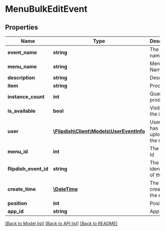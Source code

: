 # MenuBulkEditEvent

## Properties
Name | Type | Description | Notes
------------ | ------------- | ------------- | -------------
**event_name** | **string** | The event name | [optional] 
**menu_name** | **string** | Menu Name | [optional] 
**description** | **string** | Description | [optional] 
**item** | **string** | Product | [optional] 
**instance_count** | **int** | Quantity of product | [optional] 
**is_available** | **bool** | Visibility of the item | [optional] 
**user** | [**\Flipdish\\Client\Models\UserEventInfo**](UserEventInfo.md) | User who has uploaded the menu | [optional] 
**menu_id** | **int** | The menu Id | [optional] 
**flipdish_event_id** | **string** | The identitfier of the event | [optional] 
**create_time** | [**\DateTime**](\DateTime.md) | The time of creation of the event | [optional] 
**position** | **int** | Position | [optional] 
**app_id** | **string** | App id | [optional] 

[[Back to Model list]](../README.md#documentation-for-models) [[Back to API list]](../README.md#documentation-for-api-endpoints) [[Back to README]](../README.md)


